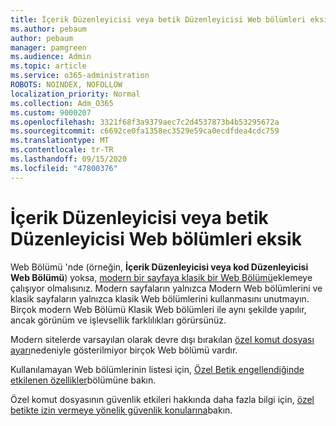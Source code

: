 ```yaml
---
title: İçerik Düzenleyicisi veya betik Düzenleyicisi Web bölümleri eksik
ms.author: pebaum
author: pebaum
manager: pamgreen
ms.audience: Admin
ms.topic: article
ms.service: o365-administration
ROBOTS: NOINDEX, NOFOLLOW
localization_priority: Normal
ms.collection: Adm_O365
ms.custom: 9000207
ms.openlocfilehash: 3321f68f3a9379aec7c2d4537873b4b53295672a
ms.sourcegitcommit: c6692ce0fa1358ec3529e59ca0ecdfdea4cdc759
ms.translationtype: MT
ms.contentlocale: tr-TR
ms.lasthandoff: 09/15/2020
ms.locfileid: "47800376"
---
```

# <a name="content-editor-or-script-editor-web-parts-are-missing"></a>İçerik Düzenleyicisi veya betik Düzenleyicisi Web bölümleri eksik

Web Bölümü 'nde (örneğin, **İçerik Düzenleyicisi veya kod Düzenleyicisi Web Bölümü**) yoksa, [modern bir sayfaya klasik bir Web Bölümü](https://support.office.com/article/classic-and-modern-web-part-experiences-3fdae6c3-8fc1-49ab-8708-8c104b882e64)eklemeye çalışıyor olmalısınız. Modern sayfaların yalnızca Modern Web bölümlerini ve klasik sayfaların yalnızca klasik Web bölümlerini kullanmasını unutmayın. Birçok modern Web Bölümü Klasik Web bölümleri ile aynı şekilde yapılır, ancak görünüm ve işlevsellik farklılıkları görürsünüz.

Modern sitelerde varsayılan olarak devre dışı bırakılan [özel komut dosyası ayarı](https://docs.microsoft.com/sharepoint/allow-or-prevent-custom-script)nedeniyle gösterilmiyor birçok Web bölümü vardır. 

Kullanılamayan Web bölümlerinin listesi için, [Özel Betik engellendiğinde etkilenen özellikler](https://docs.microsoft.com/sharepoint/allow-or-prevent-custom-script#features-affected-when-custom-script-is-blocked)bölümüne bakın.

Özel komut dosyasının güvenlik etkileri hakkında daha fazla bilgi için, [özel betikte izin vermeye yönelik güvenlik konularına](https://docs.microsoft.com/sharepoint/security-considerations-of-allowing-custom-script)bakın.
